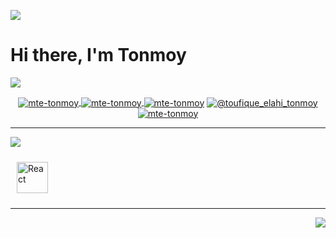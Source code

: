 <img src="https://miro.medium.com/max/1400/1*i8-u-V8LTTbQwTeUwLI_BQ.gif"></img>
<h1>Hi there, I'm Tonmoy</h1>

<img src="https://readme-typing-svg.herokuapp.com/?font=Times+new+roman&color=%2336BCF7&lines=%F0%9F%93%9E+Contact+with+me+...+"></img>

<p align="center">
<a href="https://t.me/Toufique_Elahi_Tonmoy" target="blank"><img align="center" src="https://img.icons8.com/color/48/000000/telegram-app--v1.png" alt="mte-tonmoy"/>
<a href="https://discord.com/channels/@5074/949699748762374204" target="blank"><img align="center" src="https://img.icons8.com/color-glass/48/000000/discord-logo.png" alt="mte-tonmoy"/>
<a href="https://www.facebook.com/mte.tonmoy/" target="blank"><img align="center" src="https://img.icons8.com/color/48/000000/facebook-new.png" alt="mte-tonmoy"/></a>
<a href="mailto:toufique0611@gmail.com" target="blank"><img align="center" src="https://img.icons8.com/color/48/000000/gmail--v1.png" alt="@toufique_elahi_tonmoy"/></a>
<a href="https://www.linkedin.com/in/mte-tonmoy/" target="blank"><img align="center" src="https://img.icons8.com/color/48/000000/linkedin-circled--v1.png" alt="mte-tonmoy"/></a>       
</p>

<hr>

<img src="https://readme-typing-svg.herokuapp.com/?font=Times+new+roman&color=%2336BCF7&lines=%F0%9F%94%AD+I%E2%80%99m+currently+working+with+..."></img>
<div align="left">  
<img style="margin: 10px" src="https://profilinator.rishav.dev/skills-assets/react-original-wordmark.svg" alt="React" height="50" />  
</div>

<hr>


<div align="right">
<img src="https://komarev.com/ghpvc/?username=rishavanand&&style=flat-square" align="center" />
</div>  




